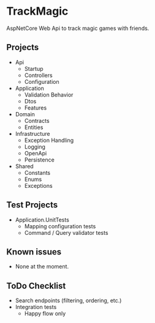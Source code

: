 # TrackMagic

AspNetCore Web Api to track magic games with friends.

## Projects
* Api
    - Startup
    - Controllers
    - Configuration
* Application
    - Validation Behavior
    - Dtos
    - Features
* Domain
    - Contracts
    - Entities
* Infrastructure
    - Exception Handling
    - Logging
    - OpenApi
    - Persistence
* Shared
    - Constants
    - Enums
    - Exceptions

## Test Projects
* Application.UnitTests
    - Mapping configuration tests
    - Command / Query validator tests

## Known issues
* None at the moment.

## ToDo Checklist
* Search endpoints (filtering, ordering, etc.)
* Integration tests
    - Happy flow only
